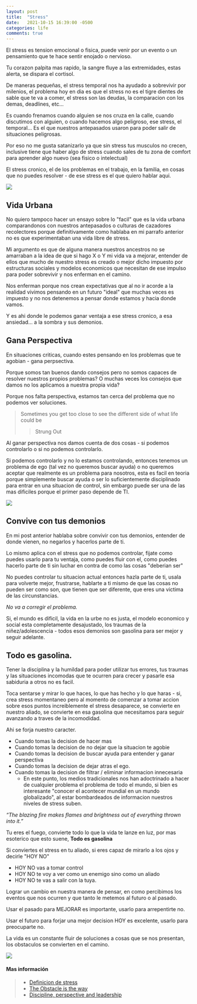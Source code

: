 ```yaml
---
layout: post
title:  "Stress"
date:   2021-10-15 16:39:00 -0500
categories: life
comments: true
---
```


El stress es tension emocional o fisica, puede venir por un evento o un pensamiento que te hace sentir enojado o nervioso.

Tu corazon palpita mas rapido, la sangre fluye a las extremidades, estas alerta, se dispara el cortisol.

De maneras pequeñas, el stress temporal nos ha ayudado a sobrevivir por milenios, el problema hoy en dia es que el stress no es el tigre dientes de sable que te va a comer, el stress son las deudas, la comparacion con los demas, deadlines, etc...

Es cuando frenamos cuando alguien se nos cruza en la calle, cuando discutimos con alguien, o cuando hacemos algo peligroso, ese stress, el temporal... Es el que nuestros antepasados usaron para poder salir de situaciones peligrosas.

Por eso no me gusta satanizarlo ya que sin stress tus musculos no crecen, inclusive tiene que haber algo de stress cuando sales de tu zona de comfort para aprender algo nuevo (sea fisico o intelectual)

El stress cronico, el de los problemas en el trabajo, en la familia, en cosas que no puedes resolver - de ese stress es el que quiero hablar aqui.

![](https://images.theconversation.com/files/114125/original/image-20160307-31275-13ae6vf.jpg?ixlib=rb-1.1.0&rect=13%2C104%2C986%2C479&q=45&auto=format&w=1356&h=668&fit=crop)


## Vida Urbana

No quiero tampoco hacer un ensayo sobre lo "facil" que es la vida urbana comparandonos con nuestros antepasados o culturas de cazadores recolectores porque definitivamente como hablaba en mi parrafo anterior no es que experimentaban una vida libre de stress.

Mi argumento es que de alguna manera nuestros ancestros no se amarraban a la idea de que si hago X o Y mi vida va a mejorar, entender de ellos que mucho de nuestro stress es creado o mejor dicho impuesto por estructuras sociales y modelos economicos que necesitan de ese impulso para poder sobrevivir y nos enferman en el camino.

Nos enferman porque nos crean expectativas que al no ir acorde a la realidad vivimos pensando en un futuro "ideal" que muchas veces es impuesto y no nos detenemos a pensar donde estamos y hacia donde vamos.

Y es ahi donde le podemos ganar ventaja a ese stress cronico, a esa ansiedad... a la sombra y sus demonios.

## Gana Perspectiva

En situaciones criticas, cuando estes pensando en los problemas que te agobian - gana perpsectiva.

Porque somos tan buenos dando consejos pero no somos capaces de resolver nuestros propios problemas? O muchas veces los consejos que damos no los aplicamos a nuestra propia vida?

Porque nos falta perspectiva, estamos tan cerca del problema que no podemos ver soluciones.

> Sometimes you get too close to see the different side of what life could be
> > Strung Out

Al ganar perspectiva nos damos cuenta de dos cosas - si podemos controlarlo o si no podemos controlarlo.

Si podemos controlarlo y no lo estamos controlando, entonces tenemos un problema de ego (tal vez no queremos buscar ayuda) o no queremos aceptar que realmente es un problema para nosotros, esta es facil en teoria porque simplemente buscar ayuda o ser lo suficientemente disciplinado para entrar en una situacion de control, sin embargo puede ser una de las mas dificiles porque el primer paso depende de TI.


![](https://steemitimages.com/DQmf3EEJLAi6jvZiuQPBvmPf7eKPD2MuNLchauvRzZ9xA8S/perspective-dollarphotoclub_98346721.jpg)

## Convive con tus demonios

En mi post anterior hablaba sobre convivir con tus demonios, entender de donde vienen, no negarlos y hacerlos parte de ti.

Lo mismo aplica con el stress que no podemos controlar, fijate como puedes usarlo para tu ventaja, como puedes fluir con el, como puedes hacerlo parte de ti sin luchar en contra de como las cosas "deberian ser"

No puedes controlar tu situacion actual entonces hazla parte de ti, usala para volverte mejor, frustrarse, hablarte a ti mismo de que las cosas no pueden ser como son, que tienen que ser diferente, que eres una victima de las circunstancias.

*No va a corregir el problema.*

Si, el mundo es dificil, la vida en la urbe no es justa, el modelo economico y social esta completamente desajustado, los traumas de la niñez/adolescencia - todos esos demonios son gasolina para ser mejor y seguir adelante.

## Todo es gasolina.

Tener la disciplina y la humildad para poder utilizar tus errores, tus traumas y las situaciones incomodas que te ocurren para crecer y pasarle esa sabiduria a otros no es facil.

Toca sentarse y mirar lo que haces, lo que has hecho y lo que haras - si, crea stress momentaneo pero al momento de comenzar a tomar accion sobre esos puntos increiblemente el stress desaparece, se convierte en nuestro aliado, se convierte en esa gasolina que necesitamos para seguir avanzando a traves de la incomodidad.

Ahi se forja nuestro caracter.

- Cuando tomas la decision de hacer mas
- Cuando tomas la decision de no dejar que la situacion te agobie
- Cuando tomas la decision de buscar ayuda para entender y ganar perspectiva
- Cuando tomas la decision de dejar atras el ego.
- Cuando tomas la decision de filtrar / eliminar informacion innecesaria
  - En este punto, los medios tradicionales nos han adoctrinado a hacer de cualquier problema el problema de todo el mundo, si bien es interesante "conocer el acontecer mundial en un mundo globalizado", al estar bombardeados de informacion nuestros niveles de stress suben.

*“The blazing fire makes flames and brightness out of everything thrown into it.”*

Tu eres el fuego, convierte todo lo que la vida te lanze en luz, por mas esoterico que esto suene, **Todo es gasolina**

Si conviertes el stress en tu aliado, si eres capaz de mirarlo a los ojos y decirle "HOY NO"

- HOY NO vas a tomar control
- HOY NO te voy a ver como un enemigo sino como un aliado
- HOY NO te vas a salir con la tuya.

Lograr un cambio en nuestra manera de pensar, en como percibimos los eventos que nos ocurren y que tanto le metemos al futuro o al pasado.

Usar el pasado para MEJORAR es importante, usarlo para arrepentirte no.

Usar el futuro para forjar una mejor decision HOY es excelente, usarlo para preocuparte no.

La vida es un constante fluir de soluciones a cosas que se nos presentan, los obstaculos se convierten en el camino.

![](https://laurelannotated.files.wordpress.com/2018/06/librarywalk_marcusaureliusantoninus.jpg?w=1400)

#### Mas información ####
> + [Definicion de stress](https://medlineplus.gov/ency/article/003211.htm)
> + [The Obstacle is the way](https://www.amazon.com/Obstacle-Way-Timeless-Turning-Triumph/dp/1591846358)
> + [Discipline, perspective and leadership](https://www.youtube.com/playlist?list=PLy3x0zWMZSxnp1IRVcyYVurb5VPgLe9Fd)
